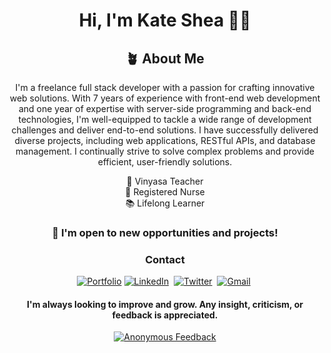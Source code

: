 <div align="center">
  <h1>Hi, I'm Kate Shea ✌🏼</h1>
  <div>
    <h2>🪴 About Me</h2>
    <p align="center">
      I'm a freelance full stack developer with a passion for crafting innovative web solutions. With 7 years of experience with front-end web development and one year of expertise with server-side programming and back-end technologies, I'm well-equipped to tackle a wide range of development challenges and deliver end-to-end solutions. I have successfully delivered diverse projects, including web applications, RESTful APIs, and database management. I continually strive to solve complex problems and provide efficient, user-friendly solutions.
    </p>
    <p>🌱 Vinyasa Teacher<br />
      💉 Registered Nurse<br />
      📚 Lifelong Learner</p>
  </div>
  <h3>🔭 I'm open to new opportunities and projects!</h3>
  <h3>Contact</h3>
  <p align="center">
    <a href="https://kdshea.com/"><img src="https://img.shields.io/badge/Portfolio-Green?style=flat&logo=ko-fi&logoColor=white" alt="Portfolio"></a>
    <a href="https://www.linkedin.com/in/kdshea/"><img src="https://img.shields.io/badge/LinkedIn-%230077B5.svg?&style=flat&logo=LinkedIn&logoColor=white" alt="LinkedIn" /></a>&nbsp;
    <a href="https://twitter.com/Kate_Shea_"><img src="https://img.shields.io/badge/Twitter-1DA1F2?style=flat&logo=twitter&logoColor=white" alt="Twitter" /></a>&nbsp;
    <a href="mailto:daishea@gmail.com"><img src="https://img.shields.io/badge/Gmail-%23D14836.svg?&style=flat&logo=Gmail&logoColor=white" alt="Gmail"/></a>&nbsp;
  </p>
  <h4>I'm always looking to improve and grow. Any insight, criticism, or feedback is appreciated.</h4>
  <p>
    <a href="https://forms.gle/HnChysz2yCfVaDtk7"><img src="https://img.shields.io/badge/Anonymous%20Feedback-Purple?style=flat&logoColor=white&color=800080" alt="Anonymous Feedback"></a>
  </p>
</div>


